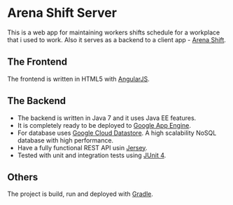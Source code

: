 # Arena Shift Server

This is a web app for maintaining workers shifts schedule for a workplace that i used to work. 
Also it serves as a backend to a client app - [Arena Shift](https://play.google.com/store/apps/details?id=com.beshev.arenashift&hl=en).

## The Frontend

The frontend is written in HTML5 with [AngularJS](https://angularjs.org/).

## The Backend

* The backend is written in Java 7 and it uses Java EE features.
* It is completely ready to be deployed to [Google App Engine](https://cloud.google.com/appengine/).
* For database uses [Google Cloud Datastore](https://cloud.google.com/appengine/docs/standard/java/datastore/). A high scalability NoSQL database with high performance.
* Have a fully functional REST API usin [Jersey](https://jersey.github.io/).
* Tested with unit and integration tests using [JUnit 4](https://junit.org/junit4/).

## Others

The project is build, run and deployed with [Gradle](https://gradle.org/).
